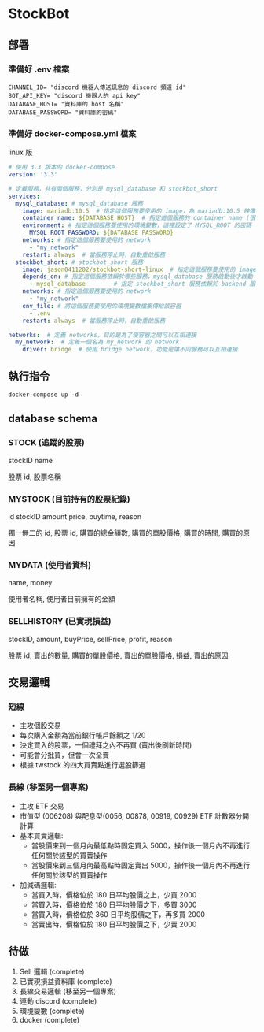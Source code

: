 # StockBot
## 部署
### 準備好 .env 檔案
```shell
CHANNEL_ID= "discord 機器人傳送訊息的 discord 頻道 id"
BOT_API_KEY= "discord 機器人的 api key"
DATABASE_HOST= "資料庫的 host 名稱"
DATABASE_PASSWORD= "資料庫的密碼"
```

### 準備好 docker-compose.yml 檔案
linux 版
```yaml
# 使用 3.3 版本的 docker-compose
version: '3.3'

# 定義服務，共有兩個服務，分別是 mysql_database 和 stockbot_short
services:
  mysql_database: # mysql_database 服務
    image: mariadb:10.5  # 指定這個服務要使用的 image，為 mariadb:10.5 映像檔
    container_name: ${DATABASE_HOST}  # 指定這個服務的 container name (很重要，會關係到前端如何連接後端)
    environment: # 指定這個服務要使用的環境變數，這裡設定了 MYSQL_ROOT 的密碼
      MYSQL_ROOT_PASSWORD: ${DATABASE_PASSWORD}
    networks: # 指定這個服務要使用的 network
      - "my_network"
    restart: always  # 當服務停止時，自動重啟服務
  stockbot_short: # stockbot_short 服務
    image: jason0411202/stockbot-short-linux  # 指定這個服務要使用的 image
    depends_on: # 指定這個服務依賴於哪些服務，mysql_database 服務啟動後才啟動 stockbot_short 服務
      - mysql_database        # 指定 stockbot_short 服務依賴於 backend 服務，這樣能保證 stockbot_short 在 backend 服務啟動後才啟動
    networks: # 指定這個服務要使用的 network
      - "my_network"
    env_file: # 將這個服務要使用的環境變數檔案傳給該容器
      - .env
    restart: always  # 當服務停止時，自動重啟服務

networks:  # 定義 networks，目的是為了使容器之間可以互相連接
  my_network:  # 定義一個名為 my_network 的 network
    driver: bridge  # 使用 bridge network，功能是讓不同服務可以互相連接
```

## 執行指令
```shell
docker-compose up -d
```

## database schema
### STOCK (追蹤的股票)
stockID name

股票 id, 股票名稱

### MYSTOCK (目前持有的股票紀錄)
id stockID amount price, buytime, reason

獨一無二的 id, 股票 id, 購買的總金額數, 購買的單股價格, 購買的時間, 購買的原因

### MYDATA (使用者資料)
name, money

使用者名稱, 使用者目前擁有的金額

### SELLHISTORY (已實現損益)
stockID, amount, buyPrice, sellPrice, profit, reason

股票 id, 賣出的數量, 購買的單股價格, 賣出的單股價格, 損益, 賣出的原因

## 交易邏輯
### 短線
* 主攻個股交易
* 每次購入金額為當前銀行帳戶餘額之 1/20
* 決定買入的股票，一個禮拜之內不再買 (賣出後刷新時間)
* 可能會分批買，但會一次全賣
* 根據 twstock 的四大買賣點進行選股篩選

### 長線 (移至另一個專案)
* 主攻 ETF 交易
* 市值型 (006208) 與配息型(0056, 00878, 00919, 00929) ETF 計數器分開計算
* 基本買賣邏輯:
  * 當股價來到一個月內最低點時固定買入 5000，操作後一個月內不再進行任何關於該型的買賣操作
  * 當股價來到三個月內最高點時固定賣出 5000，操作後一個月內不再進行任何關於該型的買賣操作
* 加減碼邏輯:
  * 當買入時，價格位於 180 日平均股價之上，少買 2000
  * 當買入時，價格位於 180 日平均股價之下，多買 3000
  * 當買入時，價格位於 360 日平均股價之下，再多買 2000
  * 當賣出時，價格位於 180 日平均股價之下，少賣 2000

## 待做
1. Sell 邏輯 (complete)
2. 已實現損益資料庫 (complete)
3. 長線交易邏輯 (移至另一個專案)
4. 連動 discord (complete)
5. 環境變數 (complete)
6. docker (complete)